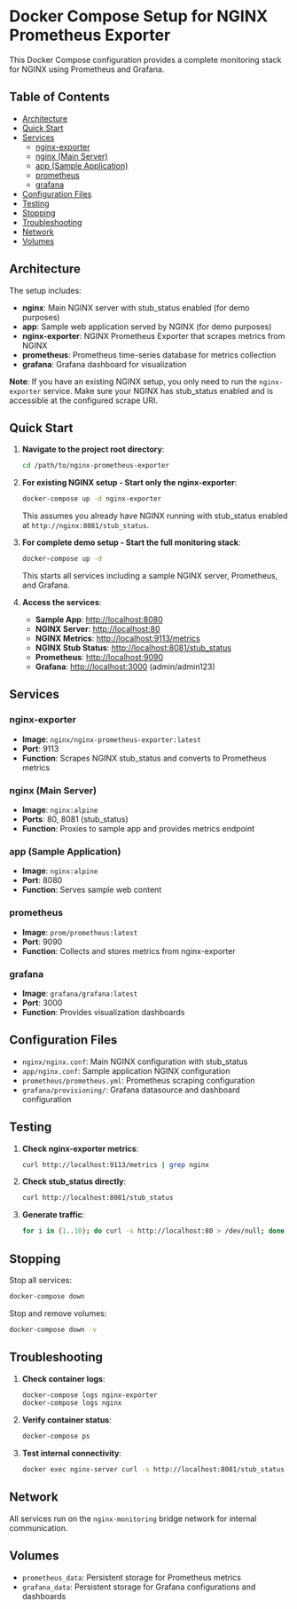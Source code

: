 # Docker Compose Setup for NGINX Prometheus Exporter

This Docker Compose configuration provides a complete monitoring stack for NGINX using Prometheus and Grafana.

## Table of Contents

- [Architecture](#architecture)
- [Quick Start](#quick-start)
- [Services](#services)
  - [nginx-exporter](#nginx-exporter)
  - [nginx (Main Server)](#nginx-main-server)
  - [app (Sample Application)](#app-sample-application)
  - [prometheus](#prometheus)
  - [grafana](#grafana)
- [Configuration Files](#configuration-files)
- [Testing](#testing)
- [Stopping](#stopping)
- [Troubleshooting](#troubleshooting)
- [Network](#network)
- [Volumes](#volumes)

## Architecture

The setup includes:

- **nginx**: Main NGINX server with stub_status enabled (for demo purposes)
- **app**: Sample web application served by NGINX (for demo purposes)
- **nginx-exporter**: NGINX Prometheus Exporter that scrapes metrics from NGINX
- **prometheus**: Prometheus time-series database for metrics collection
- **grafana**: Grafana dashboard for visualization

**Note**: If you have an existing NGINX setup, you only need to run the `nginx-exporter` service.
Make sure your NGINX has stub_status enabled and is accessible at the configured scrape URI.

## Quick Start

1. **Navigate to the project root directory**:

   ```bash
   cd /path/to/nginx-prometheus-exporter
   ```

2. **For existing NGINX setup - Start only the nginx-exporter**:

   ```bash
   docker-compose up -d nginx-exporter
   ```

   This assumes you already have NGINX running with stub_status enabled at `http://nginx:8081/stub_status`.

3. **For complete demo setup - Start the full monitoring stack**:

   ```bash
   docker-compose up -d
   ```

   This starts all services including a sample NGINX server, Prometheus, and Grafana.

4. **Access the services**:
   - **Sample App**: <http://localhost:8080>
   - **NGINX Server**: <http://localhost:80>
   - **NGINX Metrics**: <http://localhost:9113/metrics>
   - **NGINX Stub Status**: <http://localhost:8081/stub_status>
   - **Prometheus**: <http://localhost:9090>
   - **Grafana**: <http://localhost:3000> (admin/admin123)

## Services

### nginx-exporter

- **Image**: `nginx/nginx-prometheus-exporter:latest`
- **Port**: 9113
- **Function**: Scrapes NGINX stub_status and converts to Prometheus metrics

### nginx (Main Server)

- **Image**: `nginx:alpine`
- **Ports**: 80, 8081 (stub_status)
- **Function**: Proxies to sample app and provides metrics endpoint

### app (Sample Application)

- **Image**: `nginx:alpine`
- **Port**: 8080
- **Function**: Serves sample web content

### prometheus

- **Image**: `prom/prometheus:latest`
- **Port**: 9090
- **Function**: Collects and stores metrics from nginx-exporter

### grafana

- **Image**: `grafana/grafana:latest`
- **Port**: 3000
- **Function**: Provides visualization dashboards

## Configuration Files

- `nginx/nginx.conf`: Main NGINX configuration with stub_status
- `app/nginx.conf`: Sample application NGINX configuration
- `prometheus/prometheus.yml`: Prometheus scraping configuration
- `grafana/provisioning/`: Grafana datasource and dashboard configuration

## Testing

1. **Check nginx-exporter metrics**:

   ```bash
   curl http://localhost:9113/metrics | grep nginx
   ```

2. **Check stub_status directly**:

   ```bash
   curl http://localhost:8081/stub_status
   ```

3. **Generate traffic**:

   ```bash
   for i in {1..10}; do curl -s http://localhost:80 > /dev/null; done
   ```

## Stopping

Stop all services:

```bash
docker-compose down
```

Stop and remove volumes:

```bash
docker-compose down -v
```

## Troubleshooting

1. **Check container logs**:

   ```bash
   docker-compose logs nginx-exporter
   docker-compose logs nginx
   ```

2. **Verify container status**:

   ```bash
   docker-compose ps
   ```

3. **Test internal connectivity**:

   ```bash
   docker exec nginx-server curl -s http://localhost:8081/stub_status
   ```

## Network

All services run on the `nginx-monitoring` bridge network for internal communication.

## Volumes

- `prometheus_data`: Persistent storage for Prometheus metrics
- `grafana_data`: Persistent storage for Grafana configurations and dashboards
